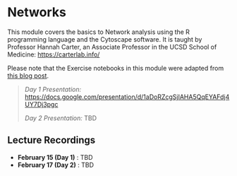 # Networks
This module covers the basics to Network analysis using the R programming language and the Cytoscape software. It is taught by Professor Hannah Carter, an Associate Professor in the UCSD School of Medicine: https://carterlab.info/

Please note that the Exercise notebooks in this module were adapted from [this blog post](https://assemblingnetwork.wordpress.com/2013/06/10/network-basics-with-r-and-igraph-part-ii-of-iii/).

> *Day 1 Presentation:* https://docs.google.com/presentation/d/1aDoRZcgSjIAHA5QqEYAFdj4UY7Dj3pgc
> 
> *Day 2 Presentation:* TBD

## Lecture Recordings

* **February 15 (Day 1)** : TBD
* **February 17 (Day 2)** : TBD

